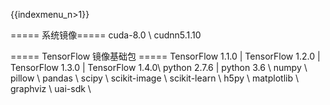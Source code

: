 {{indexmenu_n>1}}

===== 系统镜像=====
cuda-8.0 \\
cudnn5.1.10

===== TensorFlow 镜像基础包 =====
TensorFlow 1.1.0 | TensorFlow 1.2.0 | TensorFlow 1.3.0 | TensorFlow 1.4.0\\
python 2.7.6 | python 3.6 \\
numpy \\
pillow \\
pandas \\
scipy \\
scikit-image \\
scikit-learn \\
h5py \\
matplotlib \\
graphviz \\
uai-sdk \\